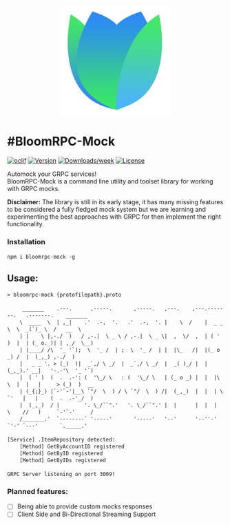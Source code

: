 <p align="center">
  <img src="./resources/logo.png" />
</p>

#BloomRPC-Mock
========

[![oclif](https://img.shields.io/badge/cli-oclif-brightgreen.svg)](https://oclif.io)
[![Version](https://img.shields.io/npm/v/bloomrpc-mock.svg)](https://npmjs.org/package/bloomrpc-mock)
[![Downloads/week](https://img.shields.io/npm/dw/bloomrpc-mock.svg)](https://npmjs.org/package/bloomrpc-mock)
[![License](https://img.shields.io/npm/l/bloomrpc-mock.svg)](https://github.com/uw-labs/bloomrpc-mock/blob/master/package.json)

Automock your GRPC services! <br/>
BloomRPC-Mock is a command line utility and toolset library for working with GRPC mocks.


**Disclaimer:**
The library is still in its early stage, it has many missing features to be considered a fully fledged mock system
but we are learning and experimenting the best approaches with GRPC for then implement the right functionality.


### Installation

```
npm i bloomrpc-mock -g
```

## Usage:

```
> bloomrpc-mock {protofilepath}.proto

     _______    .---.      ,-----.       ,-----.   ,---.    ,---.-------.   .-------.    _______
    \  ____  \  | ,_|    .'  .-,  '.   .'  .-,  '. |    \  /    |  _ _   \  \  _(`)_ \  /   __  \
    | |    \ |,-./  )   / ,-.|  \ _ \ / ,-.|  \ _ \|  ,  \/  ,  | ( ' )  |  | (_ o._)| | ,_/  \__)
    | |____/ /\  '_ '`);  \  '_ /  | ;  \  '_ /  | |  |\_   /|  |(_ o _) /  |  (_,_) ,-./  )
    |   _ _ '. > (_)  )|  _`,/ \ _/  |  _`,/ \ _/  |  _( )_/ |  | (_,_).' __|   '-.-'\  '_ '`)
    |  ( ' )  (  .  .-': (  '\_/ \   : (  '\_/ \   | (_ o _) |  |  |\ \  |  |   |     > (_)  )  __
    | (_{;}_) |`-'`-'|__\ `"/  \  ) / \ `"/  \  ) /|  (_,_)  |  |  | \ `'   |   |    (  .  .-'_/  )
    |  (_,_)  / |        '. \_/``".'   '. \_/``".' |  |      |  |  |  \    //   )     `-'`-'     /
    /_______.'  `--------` '-----'       '-----'   '--'      '--''-'   `'-' `---'       `._____.'

[Service] .ItemRepository detected:
    [Method] GetByAccountID registered
    [Method] GetByID registered
    [Method] GetByIDs registered

GRPC Server listening on port 3009!
```


### Planned features:

- [ ] Being able to provide custom mocks responses
- [ ] Client Side and Bi-Directional Streaming Support
